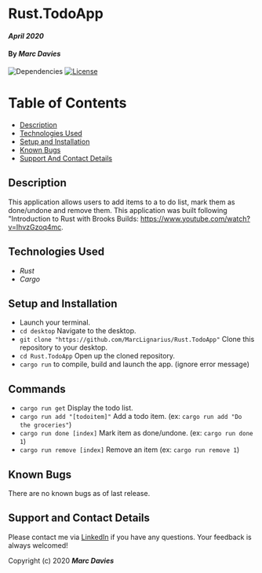 # Rust.TodoApp

#### _April 2020_

#### By _**Marc Davies**_

![Dependencies](https://img.shields.io/badge/dependencies-up%20to%20date-brightgreen.svg)
[![License](https://img.shields.io/badge/license-MIT-blue.svg)](https://opensource.org/licenses/MIT)

# Table of Contents

<!--ts-->
   * [Description](#description)
   * [Technologies Used](#technologies-used)
   * [Setup and Installation](#setup-and-installation)
   * [Known Bugs](#known-bugs)
   * [Support And Contact Details](#support-and-contact-details)
<!--te-->

## Description

This application allows users to add items to a to do list, mark them as done/undone and remove them. This application was built following "Introduction to Rust with Brooks Builds: https://www.youtube.com/watch?v=IhvzGzoq4mc.

## Technologies Used

  * _Rust_
  * _Cargo_

## Setup and Installation

* Launch your terminal.
* `cd desktop` Navigate to the desktop.
* `git clone "https://github.com/MarcLignarius/Rust.TodoApp"` Clone this repository to your desktop.
* `cd Rust.TodoApp` Open up the cloned repository.
* `cargo run` to compile, build and launch the app. (ignore error message)

## Commands

* `cargo run get` Display the todo list.
* `cargo run add "[todoitem]"` Add a todo item. (ex: `cargo run add "Do the groceries"`)
* `cargo run done [index]` Mark item as done/undone. (ex: `cargo run done 1`)
* `cargo run remove [index]` Remove an item (ex: `cargo run remove 1`)

## Known Bugs
There are no known bugs as of last release.

## Support and Contact Details
Please contact me via <a href="https://www.linkedin.com/in/marcdaviesriot/">LinkedIn</a> if you have any questions. Your feedback is always welcomed!

Copyright (c) 2020 **_Marc Davies_**
